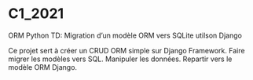 # C1_2021
ORM Python
TD: Migration d’un modèle ORM vers SQLite utilson Django

Ce projet sert à créer un CRUD ORM simple sur Django Framework. 
Faire migrer les modèles vers SQL.
Manipuler les données.
Repartir vers le modèle ORM Django.

